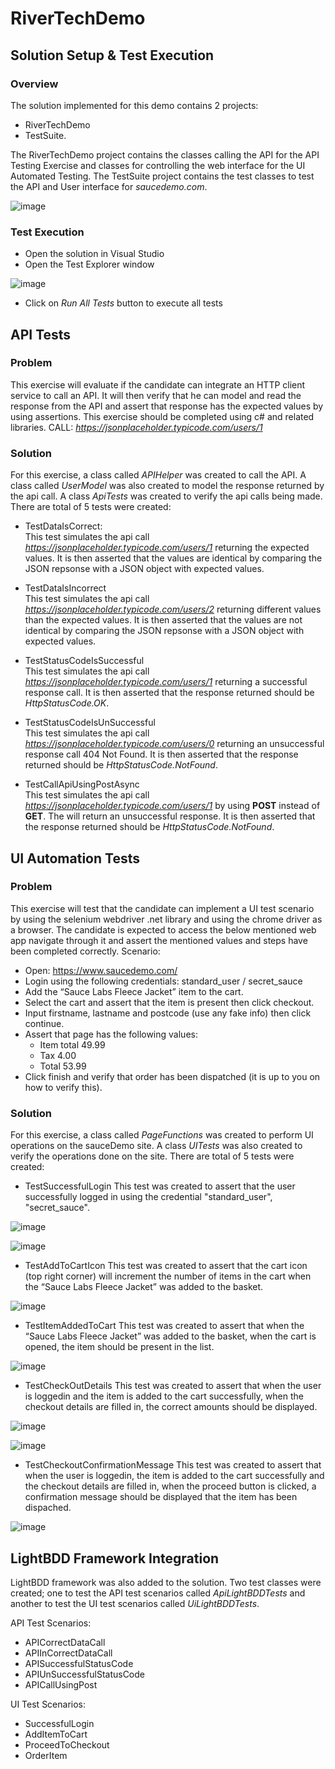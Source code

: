 # RiverTechDemo


## Solution Setup & Test Execution

### Overview

The solution implemented for this demo contains 2 projects:
- RiverTechDemo 
- TestSuite. 

The RiverTechDemo project contains the classes calling the API for the API Testing Exercise and classes for controlling the web interface for the UI Automated Testing. The TestSuite project contains the test classes to test the API and User interface for *saucedemo.com*.

![image](https://user-images.githubusercontent.com/23236705/170435839-6fe92178-efe2-4249-9ce0-50e3f1018cad.png)

### Test Execution

- Open the solution in Visual Studio
- Open the Test Explorer window

![image](https://user-images.githubusercontent.com/23236705/170468228-6df8ae58-fd75-41ec-8482-412a3ba4deea.png)
- Click on *Run All Tests* button to execute all tests

## API Tests

### Problem
This exercise will evaluate if the candidate can integrate an HTTP client service to call an API. It will then verify that he can model and read the
response from the API and assert that response has the expected values by using assertions. This exercise should be completed using c# and related libraries.
CALL: *https://jsonplaceholder.typicode.com/users/1*

### Solution
For this exercise, a class called *APIHelper* was created to call the API. A class called *UserModel* was also created to model the response returned by the api call.
A class *ApiTests* was created to verify the api calls being made. There are total of 5 tests were created:

- TestDataIsCorrect:  
This test simulates the api call *https://jsonplaceholder.typicode.com/users/1* returning the expected values. It is then asserted 
that the values are identical by comparing the JSON repsonse with a JSON object with expected values.
          
- TestDataIsIncorrect  
This test simulates the api call *https://jsonplaceholder.typicode.com/users/2* returning different values than the expected values. It is then asserted 
that the values are not identical by comparing the JSON repsonse with a JSON object with expected values.
        
- TestStatusCodeIsSuccessful  
This test simulates the api call *https://jsonplaceholder.typicode.com/users/1* returning a successful response call. It is then asserted 
that the response returned should be *HttpStatusCode.OK*.

- TestStatusCodeIsUnSuccessful  
This test simulates the api call *https://jsonplaceholder.typicode.com/users/0* returning an unsuccessful response call 404 Not Found. It is then asserted 
that the response returned should be *HttpStatusCode.NotFound*.

- TestCallApiUsingPostAsync  
This test simulates the api call *https://jsonplaceholder.typicode.com/users/1* by using **POST** instead of **GET**. The will return an unsuccessful response. 
It is then asserted that the response returned should be *HttpStatusCode.NotFound*.


## UI Automation Tests

### Problem
This exercise will test that the candidate can implement a UI test scenario by using the selenium webdriver .net library and using the chrome driver as a browser. 
The candidate is expected to access the below mentioned web app navigate through it and assert the mentioned values and steps have been completed correctly.
Scenario:
- Open: https://www.saucedemo.com/
- Login using the following credentials: standard_user / secret_sauce
- Add the “Sauce Labs Fleece Jacket” item to the cart.
- Select the cart and assert that the item is present then click checkout.
- Input firstname, lastname and postcode (use any fake info) then click continue.
- Assert that page has the following values:
  - Item total 49.99
  - Tax 4.00
  - Total 53.99
- Click finish and verify that order has been dispatched (it is up to you on how to verify this).

### Solution
For this exercise, a class called *PageFunctions* was created to perform UI operations on the sauceDemo site. A class *UITests* was also created to verify the operations done on the site. There are total of 5 tests were created:

- TestSuccessfulLogin
This test was created to assert that the user successfully logged in using the credential "standard_user", "secret_sauce".

![image](https://user-images.githubusercontent.com/23236705/170473753-1757bbad-47e3-492d-aa86-8bfc707ba44b.png)

![image](https://user-images.githubusercontent.com/23236705/170473784-277a9104-e00c-419d-b217-b7f762ef5ee6.png)

- TestAddToCartIcon
This test was created to assert that the cart icon (top right corner) will increment the number of items in the cart when the “Sauce Labs Fleece Jacket” was
added to the basket.

![image](https://user-images.githubusercontent.com/23236705/170473856-78b6d212-1b08-4e38-b0bf-cbde7d5de634.png)

- TestItemAddedToCart
This test was created to assert that when the “Sauce Labs Fleece Jacket” was added to the basket, when the cart is opened, the item should be present in the list.

![image](https://user-images.githubusercontent.com/23236705/170473900-cdbcde20-6897-491e-badc-0fe39c21b8df.png)

- TestCheckOutDetails
This test was created to assert that when the user is loggedin and the item is added to the cart successfully, when the checkout details are filled in, the correct
amounts should be displayed.

![image](https://user-images.githubusercontent.com/23236705/170473971-ba56ce2a-9c1e-4cc4-9c33-2907178b616d.png)

![image](https://user-images.githubusercontent.com/23236705/170474018-b5f044f7-dd71-4637-adca-195d1c9397f7.png)

- TestCheckoutConfirmationMessage
This test was created to assert that when the user is loggedin, the item is added to the cart successfully and the checkout details are filled in, when the proceed
button is clicked, a confirmation message should be displayed that the item has been dispached. 

![image](https://user-images.githubusercontent.com/23236705/170474110-8993d9ee-770f-4a73-9e11-fb1eeece941c.png)

## LightBDD Framework Integration 

LightBDD framework was also added to the solution. Two test classes were created; one to test the API test scenarios called *ApiLightBDDTests* and another 
to test the UI test scenarios called *UiLightBDDTests*.

API Test Scenarios:

- APICorrectDataCall
- APIInCorrectDataCall
- APISuccessfulStatusCode
- APIUnSuccessfulStatusCode
- APICallUsingPost

UI Test Scenarios:

- SuccessfulLogin
- AddItemToCart
- ProceedToCheckout
- OrderItem



